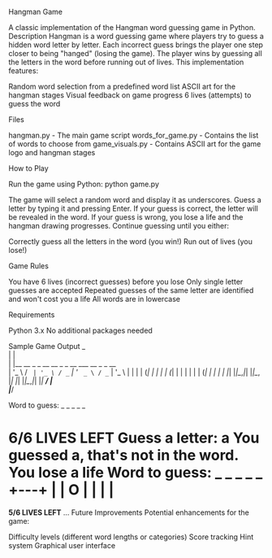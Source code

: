 Hangman Game

A classic implementation of the Hangman word guessing game in Python.
Description
Hangman is a word guessing game where players try to guess a hidden word letter by letter. Each incorrect guess brings the player one step closer to being "hanged" (losing the game). The player wins by guessing all the letters in the word before running out of lives.
This implementation features:

Random word selection from a predefined word list
ASCII art for the hangman stages
Visual feedback on game progress
6 lives (attempts) to guess the word

Files

hangman.py - The main game script
words_for_game.py - Contains the list of words to choose from
game_visuals.py - Contains ASCII art for the game logo and hangman stages

How to Play

Run the game using Python:
python game.py

The game will select a random word and display it as underscores.
Guess a letter by typing it and pressing Enter.
If your guess is correct, the letter will be revealed in the word.
If your guess is wrong, you lose a life and the hangman drawing progresses.
Continue guessing until you either:

Correctly guess all the letters in the word (you win!)
Run out of lives (you lose!)



Game Rules

You have 6 lives (incorrect guesses) before you lose
Only single letter guesses are accepted
Repeated guesses of the same letter are identified and won't cost you a life
All words are in lowercase

Requirements

Python 3.x
No additional packages needed

Sample Game Output
 _                                             
| |                                            
| |__   __ _ _ __   __ _ _ __ ___   __ _ _ __  
| '_ \ / _` | '_ \ / _` | '_ ` _ \ / _` | '_ \ 
| | | | (_| | | | | (_| | | | | | | (_| | | | |
|_| |_|\__,_|_| |_|\__, |_| |_| |_|\__,_|_| |_|
                    __/ |                      
                   |___/                       

Word to guess: _ _ _ _ _

****************************6/6 LIVES LEFT****************************
Guess a letter: a
You guessed a, that's not in the word. You lose a life
Word to guess: _ _ _ _ _
  +---+
  |   |
  O   |
      |
      |
      |
=========

****************************5/6 LIVES LEFT****************************
...
Future Improvements
Potential enhancements for the game:

Difficulty levels (different word lengths or categories)
Score tracking
Hint system
Graphical user interface
